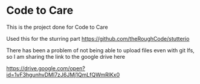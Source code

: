 # Code to Care
This is the project done for Code to Care

Used this for the sturring part https://github.com/theRoughCode/stutterio

There has been a problem of not being able to upload files even with git lfs, so I am sharing the link to the google drive here

https://drive.google.com/open?id=1vF3hgunhvDMl7zJ6JMj1QmLfQWmRlKx0

